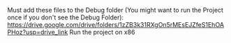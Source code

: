 Must add these files to the Debug folder (You might want to run the Project once if you don't see the Debug Folder):
https://drive.google.com/drive/folders/1zZB3k31RXgOn5rMEsEJZfeS1EhOAPHoz?usp=drive_link
Run the project on x86
